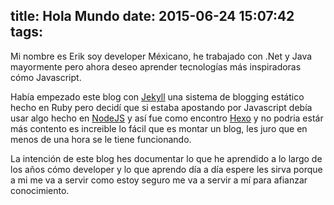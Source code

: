 title: Hola Mundo
date: 2015-06-24 15:07:42
tags:
---

Mi nombre es Erik soy developer Méxicano, he trabajado con .Net y Java mayormente pero ahora deseo aprender tecnologías más inspiradoras cómo Javascript.

Había empezado este blog con [Jekyll](http://jekyllrb.com/) una sistema de blogging estático hecho en Ruby pero decidí que si estaba apostando por Javascript debía usar algo hecho en [NodeJS](https://nodejs.org/) y así fue como encontro [Hexo](https://hexo.io/) y no podria estár más contento es increible lo fácil que es montar un blog, les juro que en menos de una hora se le tiene funcionando.

La intención de este blog hes documentar lo que he aprendido a lo largo de los años cómo developer y lo que aprendo día a día espere les sirva porque a mi me va a servir como estoy seguro me va a servir a mí para afianzar conocimiento.